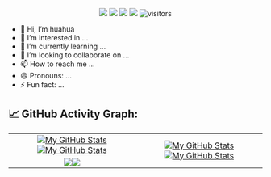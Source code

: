 <p align="center">
    <a href="https://github.com/huahuahua1223/huahuahua1223"><img src="https://img.shields.io/badge/status-updating-brightgreen.svg"></a>
    <a href="https://github.com/huahuahua1223/huahuahua1223/graphs/contributors"><img src="https://img.shields.io/github/contributors/huahuahua1223/huahuahua1223?color=blue"></a>
    <a href="https://github.com/huahuahua1223"><img src="https://img.shields.io/github/stars/huahuahua1223.svg?color=blue&logo=github"></a>
    <a href="https://github.com/huahuahua1223/huahuahua1223/network/members"><img src="https://img.shields.io/github/forks/huahuahua1223/huahuahua1223?color=blue&logo=github"></a>
    <img src="https://visitor-badge.laobi.icu/badge?page_id=huahuahua1223.huahuahua1223" alt="visitors"/>
</p>

- 👋 Hi, I’m huahua
- 👀 I’m interested in ...
- 🌱 I’m currently learning ...
- 💞️ I’m looking to collaborate on ...
- 📫 How to reach me ...
- 😄 Pronouns: ...
- ⚡ Fun fact: ...

## 📈 GitHub Activity Graph:

<table>
    <tr>
        <td align="center"><a href="https://github.com/huahuahua1223#gh-light-mode-only"><img src="https://github-readme-stats.vercel.app/api?username=huahuahua1223&show_icons=true&theme=default&include_all_commits=true#gh-light-mode-only" alt="My GitHub Stats"/></a><a href="https://github.com/huahuahua1223#gh-dark-mode-only"><img src="https://github-readme-stats.vercel.app/api?username=huahuahua1223&show_icons=true&theme=tokyonight&include_all_commits=true#gh-dark-mode-only" alt="My GitHub Stats"/></a></td>
        <td rowspan="2" align="center"><a href="https://github.com/JupiterXiaoxiaoYu#gh-light-mode-only"><img src="https://github-readme-stats.vercel.app/api/top-langs/?username=JupiterXiaoxiaoYu&theme=default&langs_count=8#gh-light-mode-only" alt="My GitHub Stats"/></a><a href="https://github.com/huahuahua1223#gh-dark-mode-only"><img src="https://github-readme-stats.vercel.app/api/top-langs/?username=huahuahua1223&theme=tokyonight&langs_count=8#gh-dark-mode-only" alt="My GitHub Stats"/></a></td>
    </tr>
    <tr>
        <td align="center"><a href="https://github.com/huahuahua1223#gh-light-mode-only"><img src="https://github-readme-streak-stats.herokuapp.com/?user=huahuahua1223&theme=default"/></a><a href="https://github.com/huahuahua1223#gh-dark-mode-only"><img src="https://github-readme-streak-stats.herokuapp.com/?user=huahuahua1223&theme=tokyonight"/></a></td>
    </tr>
    <tr>
<!--         <td colspan="2" align="center"><a href="https://github.com/huahuahua1223#gh-light-mode-only"><img src="https://raw.githubusercontent.com/huahuahua1223/huahuahua1223/output/github-contribution-grid-snake-default.svg#gh-light-mode-only" alt="My GitHub Stats"/></a><a href="https://github.com/huahuahua1223#gh-dark-mode-only"><img src="https://raw.githubusercontent.com/huahuahua1223/huahuahua1223/output/github-contribution-grid-snake-dark.svg#gh-dark-mode-only" alt="My GitHub Stats"/></a></td> -->
    </tr>
</table>
